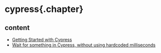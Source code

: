 
# cypress{.chapter}

## content

- [Getting Started with Cypress](getting_started.md)
- [Wait for something in Cypress, without using hardcoded milliseconds](wait_for_something.md)
